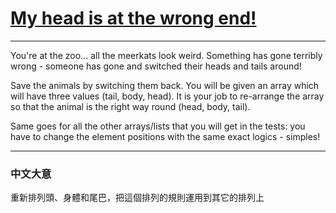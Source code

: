 # [My head is at the wrong end!](https://www.codewars.com/kata/56f699cd9400f5b7d8000b55)

---

You're at the zoo... all the meerkats look weird. Something has gone terribly wrong - someone has gone and switched their heads and tails around!

Save the animals by switching them back. You will be given an array which will have three values (tail, body, head). It is your job to re-arrange the array so that the animal is the right way round (head, body, tail).

Same goes for all the other arrays/lists that you will get in the tests: you have to change the element positions with the same exact logics - simples!

---

### 中文大意

重新排列頭、身體和尾巴，把這個排列的規則運用到其它的排列上
